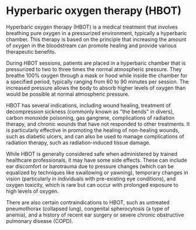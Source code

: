 <!--
source: gpt-3 + jph editing
abbr: HBOT
tags: treatments
-->

# Hyperbaric oxygen therapy (HBOT)

Hyperbaric oxygen therapy (HBOT) is a medical treatment that involves breathing pure oxygen in a pressurized environment, typically a hyperbaric chamber. This therapy is based on the principle that increasing the amount of oxygen in the bloodstream can promote healing and provide various therapeutic benefits.

During HBOT sessions, patients are placed in a hyperbaric chamber that is pressurized to two to three times the normal atmospheric pressure. They breathe 100% oxygen through a mask or hood while inside the chamber for a specified period, typically ranging from 60 to 90 minutes per session. The increased pressure allows the body to absorb higher levels of oxygen than would be possible at normal atmospheric pressure.

HBOT has several indications, including wound healing, treatment of decompression sickness (commonly known as "the bends" in divers), carbon monoxide poisoning, gas gangrene, complications of radiation therapy, and chronic wounds that have not responded to other treatments. It is particularly effective in promoting the healing of non-healing wounds, such as diabetic ulcers, and can also be used to manage complications of radiation therapy, such as radiation-induced tissue damage.

While HBOT is generally considered safe when administered by trained healthcare professionals, it may have some side effects. These can include ear discomfort or barotrauma due to pressure changes (which can be equalized by techniques like swallowing or yawning), temporary changes in vision (particularly in individuals with pre-existing eye conditions), and oxygen toxicity, which is rare but can occur with prolonged exposure to high levels of oxygen.

There are also certain contraindications to HBOT, such as untreated pneumothorax (collapsed lung), congenital spherocytosis (a type of anemia), and a history of recent ear surgery or severe chronic obstructive pulmonary disease (COPD).

